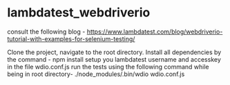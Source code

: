 # lambdatest_webdriverio

consult the following blog - 
https://www.lambdatest.com/blog/webdriverio-tutorial-with-examples-for-selenium-testing/

Clone the project, navigate to the root directory.
Install all dependencies by the command - 
npm install
setup you lambdatest username and accesskey in the file wdio.conf.js
run the tests using the following command while being in root directory- 
./node_modules/.bin/wdio wdio.conf.js
